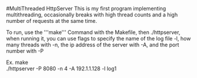 #MultiThreaded HttpServer
This is my first program implementing multithreading, occasionally breaks with high thread counts 
and a high number of requests at the same time. 

To run, use the '''make''' Command with the Makefile, then ./httpserver, when running it, 
you can use flags to specify the name of the log file -l, how many threads with -n, 
the ip address of the server with -A, and the port number with -P

Ex. 
make   
./httpserver -P 8080 -n 4 -A 192.1.1.128 -l log1
